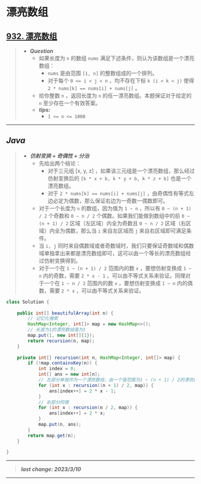 # 漂亮数组

## [932. 漂亮数组](https://leetcode.cn/problems/beautiful-array/)

> - ***Question***
>   - 如果长度为 `n` 的数组 `nums` 满足下述条件，则认为该数组是一个漂亮数组：
>     - `nums` 是由范围 `[1, n]` 的整数组成的一个排列。
>     - 对于每个 `0 <= i < j < n` ，均不存在下标 `k (i < k < j)` 使得 `2 * nums[k] == nums[i] + nums[j]` 。
>   - 给你整数 `n` ，返回长度为 `n` 的任一漂亮数组。本题保证对于给定的 `n` 至少存在一个有效答案。
>   - ***tips:***
>     - `1 <= n <= 1000`

---

## *Java*

> - ***仿射变换 + 奇偶性 + 分治***
>   - 先给出两个结论：
>     - 对于三元组 [x, y, z] ，如果该三元组是一个漂亮数组，那么经过仿射变换后的 `[k * x + b, k * y + b, k * z + b]` 也是一个漂亮数组。
>     - 对于 `2 * nums[k] == nums[i] + nums[j]` ，由奇偶性有等式左边必定为偶数，那么保证右边为一奇数一偶数即可。
>   - 对于一个长度为 `n` 的数组，因为值为 `1 ~ n` ，所以有 `0 ~ (n + 1) / 2` 个奇数和 `0 ~ n / 2` 个偶数。如果我们能做到数组中的前 `0 ~ (n + 1) / 2` 区域（左区域）内全为奇数且  `0 ~ n / 2` 区域（右区域）内全为偶数，那么当 `i` 来自左区域而 `j` 来自右区域即可满足条件。
>   - 当 `i, j` 同时来自偶数域或者奇数域时，我们只要保证奇数域和偶数域单独拿出来都是漂亮数组即可，这可以由一个等长的漂亮数组经过仿射变换得到。
>   - 对于一个在 `1 ~ (n + 1) / 2` 范围内的数 `x` ，要想仿射变换成 `1 ~ n` 内的奇数，需要 `2 * x - 1` ，可以由不等式关系来验证。同理对于一个在 `1 ~ n / 2` 范围内的数 `x` ，要想仿射变换成 `1 ~ n` 内的偶数，需要 `2 * x` ，可以由不等式关系来验证。

```java
class Solution {
    
    public int[] beautifulArray(int n) {
        // 记忆化搜索
        HashMap<Integer, int[]> map = new HashMap<>();
        // 长度为1的漂亮数组值为1
        map.put(1, new int[]{1});
        return recursion(n, map);
    }
    
    private int[] recursion(int n, HashMap<Integer, int[]> map) {
        if (!map.containsKey(n)) {
            int index = 0;
            int[] ans = new int[n];
            // 左部分单独作为一个漂亮数组，由一个值范围为1 ~ (n + 1) / 2的漂亮数组仿射成1 ~ n的奇数而来
            for (int x : recursion((n + 1) / 2, map)) {
                ans[index++] = 2 * x - 1;
            }
            // 右部分同理
            for (int x : recursion(n / 2, map)) {
                ans[index++] = 2 * x;
            }
            map.put(n, ans);
        }
        return map.get(n);
    }
    
}
```

---

> ***last change: 2023/3/10***

---
